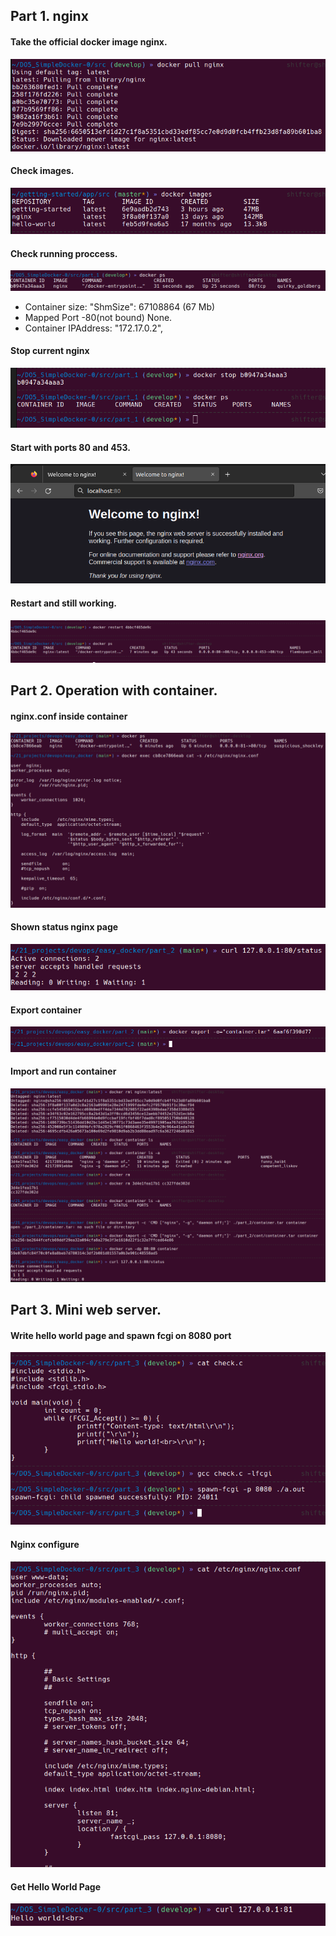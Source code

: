 ## Part 1. nginx


#### Take the official docker image **nginx**.

![part1](part_1/pull_nginx.png "Pull nginx image") 

#### Check images.

![part1](part_1/images.png "Show available images") 


#### Check running proccess.

![part1](part_1/docker_ps.png "Nginx process is running") 


- Container size: "ShmSize": 67108864 (67 Mb)
- Mapped Port -80(not bound) None. 
- Container IPAddress: "172.17.0.2",


#### Stop current nginx

![part1](part_1/stop.png "Stop curr nginx image") 

#### Start with ports 80 and 453.
![part1](part_1/welcome_ngnix.png "80 port for container connect")

#### Restart and still working.
![part1](part_1/res_work.png "Restart and still working")


## Part 2. Operation with container.

#### nginx.conf inside container
![part2](part_2/exec.png "nginx.conf")

#### Shown status nginx page
![part2](part_2/status.png "current nginx status")

#### Export container
![part2](part_2/export.png "docker export")

#### Import and run container
![part2](part_2/import_and_run.png "delete->import->run")


## Part 3. Mini web server.

#### Write hello world page and spawn fcgi on 8080 port
![part3](part_3/spawn.png "source code and swapn on 8080")

#### Nginx configure
![part3](part_3/nginx.png "nginx conf")

#### Get Hello World Page
![part3](part_3/curl.png "Get page")
